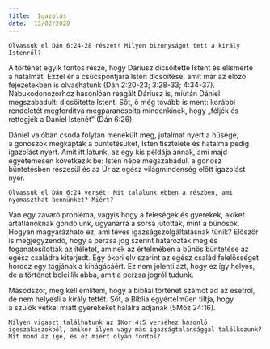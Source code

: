 ```yaml
---
title:  Igazolás
date:  13/02/2020
---
```


`Olvassuk el Dán 6:24-28 részét! Milyen bizonyságot tett a király Istenről?`

A történet egyik fontos része, hogy Dáriusz dicsőítette Istent és elismerte a hatalmát. Ezzel ér a csúcspontjára Isten dicsőítése, amit már az előző fejezetekben is olvashatunk (Dán 2:20-23; 3:28-33; 4:34-37). Nabukodonozorhoz hasonlóan reagált Dáriusz is, miután Dániel megszabadult: dicsőítette Istent. Sőt, ő még tovább is ment: korábbi rendeletét megfordítva megparancsolta mindenkinek, hogy „féljék és rettegjék a Dániel Istenét” (Dán 6:26).

Dániel valóban csoda folytán menekült meg, jutalmat nyert a hűsége, a gonoszok megkapták a büntetésüket, Isten tisztelete és hatalma pedig igazolást nyert. Amit itt látunk, az egy kis példája annak, ami majd egyetemesen következik be: Isten népe megszabadul, a gonosz büntetésben részesül és az Úr az egész világmindenség előtt igazolást nyer.

`Olvassuk el Dán 6:24 versét! Mit találunk ebben a részben, ami nyomaszthat bennünket? Miért?`

Van egy zavaró probléma, vagyis hogy a feleségek és gyerekek, akiket ártatlanoknak gondolunk, ugyanarra a sorsa jutottak, mint a bűnösök. Hogyan magyarázható ez, ami téves igazságszolgáltatásnak tűnik? Először is megjegyzendő, hogy a perzsa jog szerint határozták meg és foganatosították az ítéletet, aminek az értelmében a bűnös büntetése az egész családra kiterjedt. Egy ókori elv szerint az egész család felelősséget hordoz egy tagjának a kihágásáért. Ez nem jelenti azt, hogy ez így helyes, de a történet beleillik abba, amit a perzsa jogról tudunk.

Másodszor, meg kell említeni, hogy a bibliai történet számot ad az esetről, de nem helyesli a király tettét. Sőt, a Biblia egyértelműen tiltja, hogy a szülők vétkei miatt gyerekeket halálra adjanak (5Móz 24:16).

`Milyen vigaszt találhatunk az 1Kor 4:5 verséhez hasonló igeszakaszokból, amikor ilyen vagy más igazságtalansággal találkozunk? Mit mond az ige, és ez miért olyan fontos?`